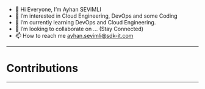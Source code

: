 - 👋 Hi Everyone, I’m Ayhan SEVIMLI
- 👀 I’m interested in Cloud Engineering, DevOps and some Coding
- 🌱 I’m currently learning DevOps and Cloud Engineering.
- 💞️ I’m looking to collaborate on ... (Stay Connected)
- 📫 How to reach me ayhan.sevimli@sdk-it.com

<!---
ayhansevimli/ayhansevimli is a ✨ special ✨ repository because its `README.md` (this file) appears on your GitHub profile.
You can click the Preview link to take a look at your changes.

--->
--------------------------------------------------------------------------------------------------------------------
# Contributions
<!---
![snake gif](https://github.com/ayhansevimli/ayhansevimli/blob/output/github-contribution-grid-snake.gif)
--->
--------------------------------------------------------------------------------------------------------------------
